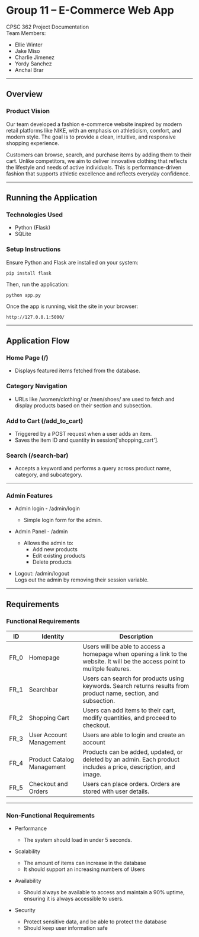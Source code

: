 
# Group 11 – E-Commerce Web App

CPSC 362 Project Documentation  
Team Members:  
- Ellie Winter  
- Jake Miso  
- Charlie Jimenez  
- Yordy Sanchez  
- Anchal Brar  

---

## Overview

### Product Vision

Our team developed a fashion e-commerce website inspired by modern retail platforms like NIKE, with an emphasis on athleticism, comfort, and modern style. The goal is to provide a clean, intuitive, and responsive shopping experience.

Customers can browse, search, and purchase items by adding them to their cart. Unlike competitors, we aim to deliver innovative clothing that reflects the lifestyle and needs of active individuals. This is performance-driven fashion that supports athletic excellence and reflects everyday confidence.

---

## Running the Application

### Technologies Used

- Python (Flask)
- SQLite

### Setup Instructions

Ensure Python and Flask are installed on your system:

```
pip install flask
```

Then, run the application:

```
python app.py
```

Once the app is running, visit the site in your browser:

```
http://127.0.0.1:5000/
```

---

## Application Flow

### Home Page (/)

- Displays featured items fetched from the database.

### Category Navigation

- URLs like /women/clothing/ or /men/shoes/ are used to fetch and display products based on their section and subsection.

### Add to Cart (/add_to_cart)

- Triggered by a POST request when a user adds an item.
- Saves the item ID and quantity in session['shopping_cart'].

### Search (/search-bar)

- Accepts a keyword and performs a query across product name, category, and subcategory.

---

### Admin Features

- Admin login -  /admin/login  
  - Simple login form for the admin.

- Admin Panel - /admin  
  - Allows the admin to:
    - Add new products
    - Edit existing products
    - Delete products

- Logout: /admin/logout  
  Logs out the admin by removing their session variable.

---

## Requirements

### Functional Requirements

| ID | Identity | Description |
| ----------- | ----------- | ------|
| FR_0 | Homepage | Users will be able to access a homepage when opening a link to the website. It will be the access point to mulitple features. |
| FR_1 | Searchbar | Users can search for products using keywords. Search returns results from product name, section, and subsection. |
| FR_2 | Shopping Cart | Users can add items to their cart, modify quantities, and proceed to checkout. |
| FR_3 | User Account Management | Users are able to login and create an account |
| FR_4 | Product Catalog Management | Products can be added, updated, or deleted by an admin. Each product includes a price, description, and image. |
| FR_5 | Checkout and Orders | Users can place orders. Orders are stored with user details. |

---

### Non-Functional Requirements

- Performance
  - The system should load in under 5 seconds.

- Scalability
  - The amount of items can increase in the database
  - It should support an increasing numbers of Users

- Availability
  - Should always be available to access and maintain a 90% uptime, ensuring it is always accessible to users.

- Security
  - Protect sensitive data, and be able to protect the database
  - Should keep user information safe
